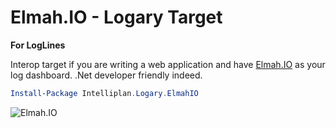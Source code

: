 # Elmah.IO - Logary Target

**For LogLines**

Interop target if you are writing a web application and have
[Elmah.IO](https://elmah.io/) as your log dashboard. <span title="Unless you're
scared of the big, big world out there, consider using something that many other
sorts of developers than .Net developers use, such as one of the other
targets">.Net developer friendly indeed</span>.

``` powershell
Install-Package Intelliplan.Logary.ElmahIO 
```

![Elmah.IO](https://raw.githubusercontent.com/logary/logary-assets/master/targets/elmahio.png)
